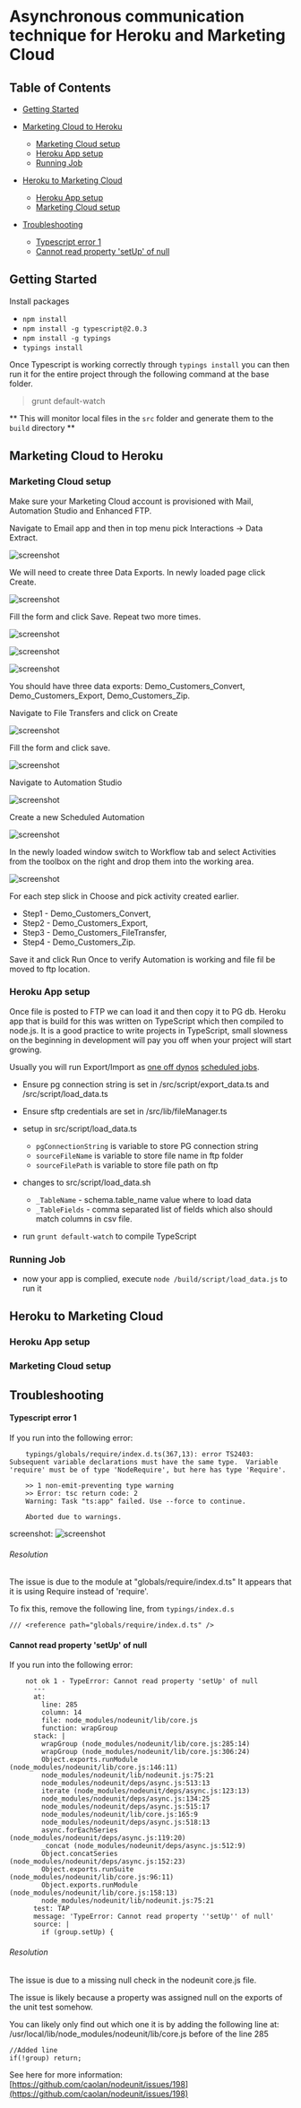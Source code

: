 # Asynchronous communication technique for Heroku and Marketing Cloud


## Table of Contents

* [Getting Started](Ggetting-started)
* [Marketing Cloud to Heroku](#marketing-cloud-to-heroku)
  * [Marketing Cloud setup](#marketing-cloud-setup)
  * [Heroku App setup](#heroku-app-setup)
  * [Running Job](#running-job)
* [Heroku to Marketing Cloud](#heroku-to-marketing-cloud)
  * [Heroku App setup](#heroku-app-setup-1)
  * [Marketing Cloud setup](#marketing-cloud-setup-1)


* [Troubleshooting](#troubleshooting)
  * [Typescript error 1](#typescript-error-1)
  * [Cannot read property 'setUp' of null](#cannot-read-property-setup-of-null)


## Getting Started
Install packages
  - `npm install`
  - `npm install -g typescript@2.0.3`
  - `npm install -g typings`
  - `typings install`


Once Typescript is working correctly through `typings install`
you can then run it for the entire project through the following command
at the base folder.

> grunt default-watch


** This will monitor local files in the `src` folder and generate them to the `build` directory **

## Marketing Cloud to Heroku

### Marketing Cloud setup
Make sure your Marketing Cloud account is provisioned with Mail, Automation Studio and Enhanced FTP.

Navigate to Email app and then in top menu pick Interactions -> Data Extract.

![screenshot](docs/mcImgs/email.png)

We will need to create three Data Exports.  In newly loaded page click Create.

![screenshot](docs/mcImgs/mc_DataExtract.png)

Fill the form and click Save.  Repeat two more times.

![screenshot](docs/mcImgs/de_export.png)

![screenshot](docs/mcImgs/de_convert.png)

![screenshot](docs/mcImgs/de_zip.png)

You should have three data exports: Demo_Customers_Convert, Demo_Customers_Export, Demo_Customers_Zip.

Navigate to File Transfers and click on Create

![screenshot](docs/mcImgs/fileTransfer.png)

Fill the form and click save.

![screenshot](docs/mcImgs/fileTransfer_new.png)

Navigate to Automation Studio

![screenshot](docs/mcImgs/automationStudio.png)

Create a new Scheduled Automation

![screenshot](docs/mcImgs/automationStudio_new.png)

In the newly loaded window switch to Workflow tab and select Activities from the toolbox on the right and drop them into the working area.

![screenshot](docs/mcImgs/automationStudio_workflow.png)

For each step slick in Choose and pick activity created earlier.
* Step1 - Demo_Customers_Convert,
* Step2 - Demo_Customers_Export,
* Step3 - Demo_Customers_FileTransfer,
* Step4 - Demo_Customers_Zip.

Save it and click Run Once to verify Automation is working and file fil be moved to ftp location.

### Heroku App setup

Once file is posted to FTP we can load it and then copy it to PG db.  Heroku app that is build for this was written on TypeScript which then compiled to node.js.  It is a good practice to write projects in TypeScript,  small slowness on the beginning in development will pay you off when your project will start growing.

Usually you will run Export/Import as [one off dynos](https://devcenter.heroku.com/articles/one-off-dynos) [scheduled jobs](https://devcenter.heroku.com/articles/scheduler).

* Ensure pg connection string is set in /src/script/export_data.ts and /src/script/load_data.ts
* Ensure sftp credentials are set in /src/lib/fileManager.ts
* setup in src/script/load_data.ts
  * `pgConnectionString` is variable to store PG connection string
  * `sourceFileName` is variable to store file name in ftp folder
  * `sourceFilePath` is variable to store file path on ftp

* changes to src/script/load_data.sh
  * `_TableName` - schema.table_name value where to load data
  * `_TableFields` - comma separated list of fields which also should match columns in csv file.

* run `grunt default-watch` to compile TypeScript

### Running Job

* now your app is complied, execute `node /build/script/load_data.js` to run it


## Heroku to Marketing Cloud

### Heroku App setup

### Marketing Cloud setup

## Troubleshooting

#### Typescript error 1

If you run into the following error:

```
	typings/globals/require/index.d.ts(367,13): error TS2403: Subsequent variable declarations must have the same type.  Variable 'require' must be of type 'NodeRequire', but here has type 'Require'.

	>> 1 non-emit-preventing type warning
	>> Error: tsc return code: 2
	Warning: Task "ts:app" failed. Use --force to continue.

	Aborted due to warnings.
```

screenshot:
![screenshot](docs/images/TypeScriptError1.jpg)

###### Resolution

The issue is due to the module at "globals/require/index.d.ts"
It appears that it is using Require instead of 'require'.

To fix this, remove the following line, from `typings/index.d.s`

	/// <reference path="globals/require/index.d.ts" />

#### Cannot read property 'setUp' of null

If you run into the following error:

```
	not ok 1 - TypeError: Cannot read property 'setUp' of null
	  ---
	  at:
	    line: 285
	    column: 14
	    file: node_modules/nodeunit/lib/core.js
	    function: wrapGroup
	  stack: |
	    wrapGroup (node_modules/nodeunit/lib/core.js:285:14)
	    wrapGroup (node_modules/nodeunit/lib/core.js:306:24)
	    Object.exports.runModule (node_modules/nodeunit/lib/core.js:146:11)
	    node_modules/nodeunit/lib/nodeunit.js:75:21
	    node_modules/nodeunit/deps/async.js:513:13
	    iterate (node_modules/nodeunit/deps/async.js:123:13)
	    node_modules/nodeunit/deps/async.js:134:25
	    node_modules/nodeunit/deps/async.js:515:17
	    node_modules/nodeunit/lib/core.js:165:9
	    node_modules/nodeunit/deps/async.js:518:13
	    async.forEachSeries (node_modules/nodeunit/deps/async.js:119:20)
	    _concat (node_modules/nodeunit/deps/async.js:512:9)
	    Object.concatSeries (node_modules/nodeunit/deps/async.js:152:23)
	    Object.exports.runSuite (node_modules/nodeunit/lib/core.js:96:11)
	    Object.exports.runModule (node_modules/nodeunit/lib/core.js:158:13)
	    node_modules/nodeunit/lib/nodeunit.js:75:21
	  test: TAP
	  message: 'TypeError: Cannot read property ''setUp'' of null'
	  source: |
	    if (group.setUp) {
```
###### Resolution

The issue is due to a missing null check in the nodeunit core.js file.

The issue is likely because a property was assigned null on the exports of the unit test somehow.

You can likely only find out which one it is by adding the following line at:
/usr/local/lib/node_modules/nodeunit/lib/core.js before of the line 285

	//Added line
	if(!group) return;

See here for more information:
[https://github.com/caolan/nodeunit/issues/198](https://github.com/caolan/nodeunit/issues/198)

